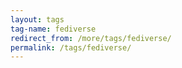 ```yaml
---
layout: tags
tag-name: fediverse
redirect_from: /more/tags/fediverse/
permalink: /tags/fediverse/
---
```

